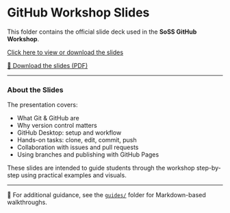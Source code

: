 # GitHub Workshop Slides

This folder contains the official slide deck used in the **SoSS GitHub Workshop**.

[Click here to view or download the slides](slides/GitHub_Workshop.pdf)

[📄 Download the slides (PDF)](https://github.com/SoSS-UoM/soss-github-workshop/raw/main/slides/GitHub_Workshop.pdf)

---

### About the Slides

The presentation covers:

- What Git & GitHub are
- Why version control matters
- GitHub Desktop: setup and workflow
- Hands-on tasks: clone, edit, commit, push
- Collaboration with issues and pull requests
- Using branches and publishing with GitHub Pages

These slides are intended to guide students through the workshop step-by-step using practical examples and visuals.

---
📝 For additional guidance, see the [`guides/`](../guides) folder for Markdown-based walkthroughs.
